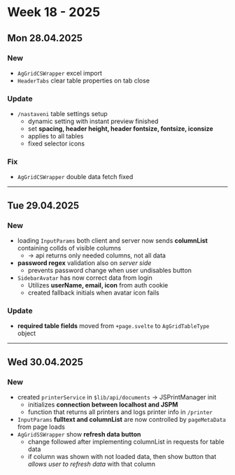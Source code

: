 # Week 18 - 2025


## Mon 28.04.2025

### New
- `AgGridCSWrapper` excel import
- `HeaderTabs` clear table properties on tab close

### Update
- `/nastaveni` table settings setup
  - dynamic setting with instant preview finished
  - set **spacing, header height, header fontsize, fontsize, iconsize**
  - applies to all tables
  - fixed selector icons

### Fix
- `AgGridCSWrapper` double data fetch fixed


---


## Tue 29.04.2025

### New
- loading `InputParams` both client and server now sends **columnList** containing colIds of visible columns
  - -> api returns only needed columns, not all data
- **password regex** validation also on *server side*
  - prevents password change when user undisables button
- `SidebarAvatar` has now correct data from login
  - Utilizes **userName, email, icon** from auth cookie
  - created fallback initials when avatar icon fails

### Update
- **required table fields** moved from `+page.svelte` to `AgGridTableType` object


---

## Wed 30.04.2025

### New
- created `printerService` in `$lib/api/documents` -> JSPrintManager init
  - initializes **connection between localhost and JSPM**
  - function that returns all printers and logs printer info in `/printer`
- `InputParams` **fulltext and columnList** are now controlled by `pageMetaData` from page loads
- `AgGridSSWrapper` show **refresh data button**
  - change followed after implementing columnList in requests for table data 
  - if column was shown with not loaded data, then show button that *allows user to refresh data* with that column
